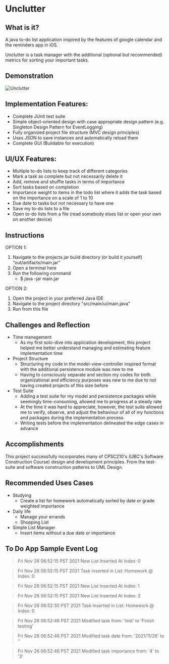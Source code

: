 # Unclutter
## What is it?
A java to-do list application inspired by the features of google calendar and the reminders app in iOS.

Unclutter is a task manager with the additional (optional but recommended) metrics for sorting your important tasks.

## Demonstration
![Unclutter](https://github.com/jsqvl/Unclutter/blob/main/data/Unclutter-demo-compressed.gif?raw=true)

## Implementation Features:
* Complete JUnit test suite
* Simple object-oriented design with case appropriate design pattern (e.g. Singleton Design Pattern for EventLogging)
* Fully organized project file structure (MVC design principles)
* Uses JSON to save instances and automatically reload them
* Complete GUI (Buildable for execution)

## UI/UX Features:
* Multiple to-do lists to keep track of different categories
* Mark a task as complete but not necessarily delete it
* Add, remove and shuffle tasks in terms of importance
* Sort tasks based on completion
* Importance weight to items in the todo list where it adds the task based on the importance on a scale of 1 to 10
* Due date to tasks but not necessary to have one
* Save my to-do lists to a file
* Open to-do lists from a file (read somebody elses list or open your own on another device)

## Instructions
OPTION 1:
1. Navigate to the projects jar build directory (or build it yourself) "out/artifacts/main.jar"
2. Open a terminal here
3. Run the following command
    * $ java -jar main.jar

OPTION 2:
1. Open the project in your preferred Java IDE
2. Navigate to the project directory "src/main/ui/main.java"
3. Run from this file

## Challenges and Reflection
* Time management
  * As my first solo-dive into application development, this project helped me better understand managing and estimating
    feature implementation time
* Project Structure
  * Structuring my code in the model-view-controller inspired format with the additional persistence module was new to
  me
  * Having to consciously separate and section my codes for both organizational and efficiency purposes was new to
  me due to not having created projects of this size before
* Test Suite
  * Adding a test suite for my model and persistence packages while seemingly time-consuming, allowed me to progress
  at a steady rate
  * At the time it was hard to appreciate, however, the test suite allowed me to verify, observe, and adjust the
  behaviour of all of my functions and packages during the implementation process
  * Writing tests before the implementation delineated the edge cases in advance

## Accomplishments
This project successfully incorporates many of CPSC210's (UBC's Software Construction Course) design and development 
principles. From the test-suite and software construction patterns to UML Design. 

## Recommended Uses Cases
* Studying
  * Create a list for homework automatically sorted by date or grade weighted importance
* Daily life
  * Manage your errands
  * Shopping List
* Simple List Manager
  * Insert items without a due date or importance

## To Do App Sample Event Log

> Fri Nov 26 06:52:15 PST 2021
New List Inserted At Index: 0


> Fri Nov 26 06:52:15 PST 2021
Task inserted in List:  Homework @ Index: 0


>Fri Nov 26 06:52:15 PST 2021
New List Inserted At Index: 1


>Fri Nov 26 06:52:15 PST 2021
New List Inserted At Index: 2


>Fri Nov 26 06:52:30 PST 2021
Task Inserted in List: Homework @ Index: 0


>Fri Nov 26 06:52:46 PST 2021
Modified task from: 'test' to 'Finish testing'


>Fri Nov 26 06:52:46 PST 2021
Modified task date from: '2021/11/26' to ''


>Fri Nov 26 06:52:46 PST 2021
Modified task importance from: '4' to '3'
